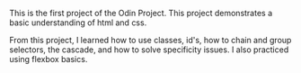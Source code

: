 This is the first project of the Odin Project. This project demonstrates a basic understanding of html and css. 

From this project, I learned how to use classes, id's, how to chain and group selectors, the cascade, and how to solve specificity issues. I also practiced using flexbox basics. 
